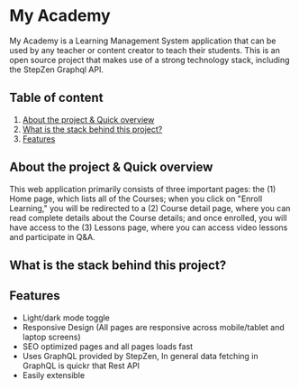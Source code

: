 
# My Academy

My Academy is a Learning Management System application that can be used by any teacher or content creator to teach their students. This is an open source project that makes use of a strong technology stack, including the StepZen Graphql API.
## Table of content

1. [About the project & Quick overview](https://github.com/venkata-penumatsa/Programmer-Path/blob/main/README.md#about-the-project--quick-overview)
2. [What is the stack behind this project?](https://github.com/venkata-penumatsa/Programmer-Path/blob/main/README.md#what-is-the-stack-behind-this-project)
3. [Features](https://github.com/venkata-penumatsa/Programmer-Path/blob/main/README.md#features-1)


##  About the project & Quick overview

This web application primarily consists of three important pages: the (1) Home page, which lists all of the Courses; when you click on "Enroll Learning," you will be redirected to a (2) Course detail page, where you can read complete details about the Course details; and once enrolled, you will have access to the (3) Lessons page, where you can access video lessons and participate in Q&A.

## What is the stack behind this project?





## Features

- Light/dark mode toggle
- Responsive Design (All pages are responsive across mobile/tablet and laptop screens)
- SEO optimized pages and all pages loads fast
- Uses GraphQL provided by StepZen, In general data fetching in GraphQL is quickr that Rest API
- Easily extensible



 
